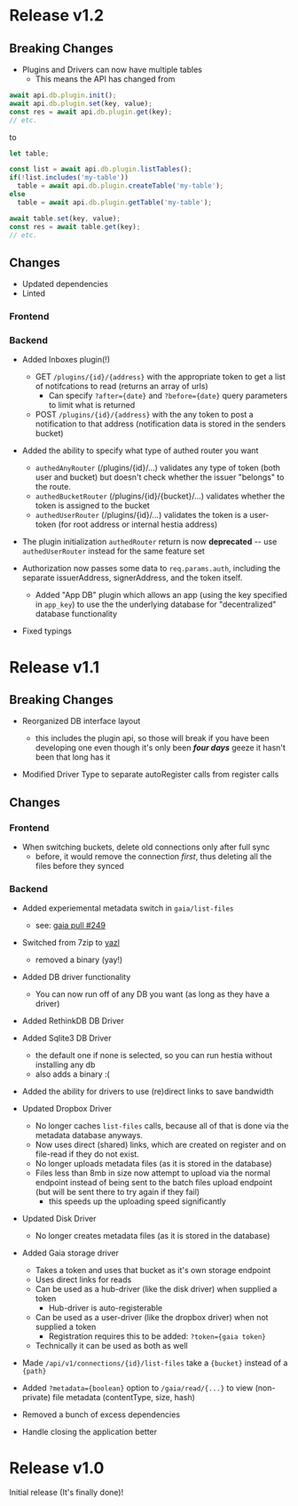 # Release v1.2

## Breaking Changes

- Plugins and Drivers can now have multiple tables
  - This means the API has changed from

```typescript
await api.db.plugin.init();
await api.db.plugin.set(key, value);
const res = await api.db.plugin.get(key);
// etc.
```

to

```typescript
let table;

const list = await api.db.plugin.listTables();
if(!list.includes('my-table'))
  table = await api.db.plugin.createTable('my-table');
else
  table = await api.db.plugin.getTable('my-table');

await table.set(key, value);
const res = await table.get(key);
// etc.
```

## Changes

- Updated dependencies
- Linted

### Frontend

### Backend

- Added Inboxes plugin(!)
  - GET `/plugins/{id}/{address}` with the appropriate token to get a list of notifcations to read (returns an array of urls)
    - Can specify `?after={date}` and `?before={date}` query parameters to limit what is returned
  - POST `/plugins/{id}/{address}` with the any token to post a notification to that address (notification data is stored in the senders bucket)

- Added the ability to specify what type of authed router you want
  - `authedAnyRouter` (/plugins/{id}/...) validates any type of token (both user and bucket) but doesn't check whether the
  issuer "belongs" to the route.
  - `authedBucketRouter` (/plugins/{id}/{bucket}/...) validates whether the token is assigned to the bucket
  - `authedUserRouter` (/plugins/{id}/...) validates the token is a user-token (for root address or internal hestia address)

- The plugin initialization `authedRouter` return is now **deprecated** -- use `authedUserRouter` instead for the same feature set

- Authorization now passes some data to `req.params.auth`, including the separate issuerAddress, signerAddress, and the token
  itself.

  - Added "App DB" plugin which allows an app (using the key specified in `app_key`) to
use the the underlying database for "decentralized" database functionality

- Fixed typings

# Release v1.1

## Breaking Changes

- Reorganized DB interface layout
  - this includes the plugin api, so those will break if you have been developing one
  even though it's only been ***four days*** geeze it hasn't been that long has it

- Modified Driver Type to separate autoRegister calls from register calls

## Changes

### Frontend

- When switching buckets, delete old connections only after full sync
  - before, it would remove the connection *first*, thus deleting all the files before
  they synced

### Backend

- Added experiemental metadata switch in `gaia/list-files`
  - see: [gaia pull #249](https://github.com/blockstack/gaia/pull/249)

- Switched from 7zip to [yazl](https://github.com/thejoshwolfe/yazl)
  - removed a binary (yay!)

- Added DB driver functionality
  - You can now run off of any DB you want (as long as they have a driver)

- Added RethinkDB DB Driver
- Added Sqlite3 DB Driver
  - the default one if none is selected, so you can run hestia without installing any db
  - also adds a binary :(

- Added the ability for drivers to use (re)direct links to save bandwidth

- Updated Dropbox Driver
  - No longer caches `list-files` calls, because all of that is done via the metadata
  database anyways.
  - Now uses direct (shared) links, which are created on register and on file-read if
  they do not exist.
  - No longer uploads metadata files (as it is stored in the database)
  - Files less than 8mb in size now attempt to upload via the normal endpoint
  instead of being sent to the batch files upload endpoint (but will be sent there
  to try again if they fail)
    - this speeds up the uploading speed significantly

- Updated Disk Driver
  - No longer creates metadata files (as it is stored in the database)

- Added Gaia storage driver
  - Takes a token and uses that bucket as it's own storage endpoint
  - Uses direct links for reads
  - Can be used as a hub-driver (like the disk driver) when supplied a token
    - Hub-driver is auto-registerable
  - Can be used as a user-driver (like the dropbox driver) when not supplied a token
    - Registration requires this to be added: `?token={gaia token}`
  - Technically it can be used as both as well

- Made `/api/v1/connections/{id}/list-files` take a `{bucket}` instead of a `{path}`

- Added `?metadata={boolean}` option to `/gaia/read/{...}` to view (non-private) file metadata (contentType, size, hash)

- Removed a bunch of excess dependencies

- Handle closing the application better

# Release v1.0

Initial release (It's finally done)!
